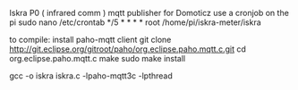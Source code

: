 Iskra P0 ( infrared comm ) mqtt publisher for Domoticz
use a cronjob on the pi
sudo nano /etc/crontab
*/5 * * * * root /home/pi/iskra-meter/iskra

to compile:
install paho-mqtt client
git clone http://git.eclipse.org/gitroot/paho/org.eclipse.paho.mqtt.c.git
cd org.eclipse.paho.mqtt.c
make
sudo make install

gcc -o iskra iskra.c -lpaho-mqtt3c  -lpthread
